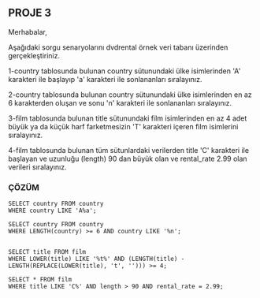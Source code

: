 ## PROJE 3

Merhabalar,

Aşağıdaki sorgu senaryolarını dvdrental örnek veri tabanı üzerinden gerçekleştiriniz.

1-country tablosunda bulunan country sütunundaki ülke isimlerinden 'A' karakteri ile başlayıp 'a' karakteri ile sonlananları sıralayınız.

2-country tablosunda bulunan country sütunundaki ülke isimlerinden en az 6 karakterden oluşan ve sonu 'n' karakteri ile sonlananları sıralayınız.

3-film tablosunda bulunan title sütunundaki film isimlerinden en az 4 adet büyük ya da küçük harf farketmesizin 'T' karakteri içeren film isimlerini sıralayınız.

4-film tablosunda bulunan tüm sütunlardaki verilerden title 'C' karakteri ile başlayan ve uzunluğu (length) 90 dan büyük olan ve rental_rate 2.99 olan verileri sıralayınız.
### ÇÖZÜM

```
SELECT country FROM country 
WHERE country LIKE 'A%a';

SELECT country FROM country 
WHERE LENGTH(country) >= 6 AND country LIKE '%n';


SELECT title FROM film 
WHERE LOWER(title) LIKE '%t%' AND (LENGTH(title) - LENGTH(REPLACE(LOWER(title), 't', ''))) >= 4;

SELECT * FROM film 
WHERE title LIKE 'C%' AND length > 90 AND rental_rate = 2.99;
```

